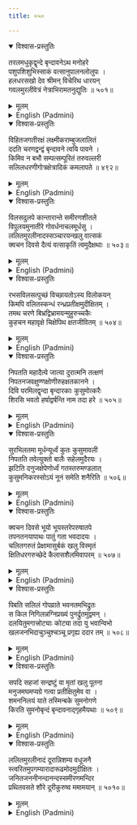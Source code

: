 ```yaml
---
title: ०५०

---
```

<div class="audioEmbed"  caption="सीतालक्ष्मी-वाचनम्" src="https://archive.org/download/nArAyaNIyam-shlokawise-audio/050/050_01.mp3"></div>
<details open><summary>विश्वास-प्रस्तुतिः</summary>

तरलमधुकृद्वृन्दे बृन्दावनेऽथ मनोहरे  
पशुपशिशुभिस्साकं वत्सानुपालनलोलुपः ।  
हलधरसखो देव श्रीमन् विचेरिथ धारयन्  
गवलमुरलीवेत्रं नेत्राभिरामतनुद्युतिः ॥ ५०१॥
</details>
<details><summary>मूलम्</summary>

तरलमधुकृद्वृन्दे बृन्दावनेऽथ मनोहरे  
पशुपशिशुभिस्साकं वत्सानुपालनलोलुपः ।  
हलधरसखो देव श्रीमन् विचेरिथ धारयन्  
गवलमुरलीवेत्रं नेत्राभिरामतनुद्युतिः ॥ ५०१॥
</details>





<details ><summary>English (Padmini)</summary>

Oh Gracious Lord ! In that beautiful Brindaavana, with hordes of honeybees buzzing around, Thy resplendent form, armed with the horn, flute and stick, wandering about with Balarama, (carrier of the plough) and other cowherd children, ardently tending the calves, was a sight most pleasing to the eyes.

</details>

<div class="audioEmbed"  caption="सीतालक्ष्मी-वाचनम्" src="https://archive.org/download/nArAyaNIyam-shlokawise-audio/050/050_02.mp3"></div>
<details open><summary>विश्वास-प्रस्तुतिः</summary>

विहितजगतीरक्षं लक्ष्मीकराम्बुजलालितं  
ददति चरणद्वन्द्वं बृन्दावने त्वयि पावने ।  
किमिव न बभौ सम्पत्सम्पूरितं तरुवल्लरी  
सलिलधरणीगोत्रक्षेत्रादिकं कमलापते ॥ ४९२॥
</details>
<details><summary>मूलम्</summary>

विहितजगतीरक्षं लक्ष्मीकराम्बुजलालितं  
ददति चरणद्वन्द्वं बृन्दावने त्वयि पावने ।  
किमिव न बभौ सम्पत्सम्पूरितं तरुवल्लरी  
सलिलधरणीगोत्रक्षेत्रादिकं कमलापते ॥ ४९२॥
</details>





<details ><summary>English (Padmini)</summary>

Oh Lord of Lakshmi ! When Thy two feet, which protect the entire universe and which are fondled lovingly by the lotus-like hands of Lakshmi, touched the sacred Brindaavana, the entire surroundings, including the trees, creepers, water, earth, mountains, soil, fields and all else, became most fertile and productive, teeming with wealth and prosperity.

</details>

<div class="audioEmbed"  caption="सीतालक्ष्मी-वाचनम्" src="https://archive.org/download/nArAyaNIyam-shlokawise-audio/050/050_03.mp3"></div>
<details open><summary>विश्वास-प्रस्तुतिः</summary>

विलसदुलपे कान्तारान्ते समीरणशीतले  
विपुलयमुनातीरे गोवर्धनाचलमूर्धसु ।  
ललितमुरलीनादस्सञ्चारयन्खलु वात्सकं  
क्वचन दिवसे दैत्यं वत्साकृतिं त्वमुदैक्षथाः ॥ ५०३॥
</details>
<details><summary>मूलम्</summary>

विलसदुलपे कान्तारान्ते समीरणशीतले  
विपुलयमुनातीरे गोवर्धनाचलमूर्धसु ।  
ललितमुरलीनादस्सञ्चारयन्खलु वात्सकं  
क्वचन दिवसे दैत्यं वत्साकृतिं त्वमुदैक्षथाः ॥ ५०३॥
</details>





<details ><summary>English (Padmini)</summary>

Thou roamed about, playing the flute, while tending the calf herds on the lush green grasslands in the forest, or on the banks of the broad Yamuna river, wafted by the gentle cool wind, or on the peaks of the lofty Govardhana mountain. On one such occasion, Thou spotted a demon in the guise of a calf.

</details>

<div class="audioEmbed"  caption="सीतालक्ष्मी-वाचनम्" src="https://archive.org/download/nArAyaNIyam-shlokawise-audio/050/050_04.mp3"></div>
<details open><summary>विश्वास-प्रस्तुतिः</summary>

रभसविलसत्पुच्छं विच्छायतोऽस्य विलोकयन्  
किमपि वलितस्कन्धं रन्ध्रप्रतीक्षमुदीक्षितम् ।  
तमथ चरणे बिभ्रद्विभ्रामयन्मुहुरुच्चकैः  
कुहचन महावृक्षे चिक्षेपिथ क्षतजीवितम् ॥ ५०४॥
</details>
<details><summary>मूलम्</summary>

रभसविलसत्पुच्छं विच्छायतोऽस्य विलोकयन्  
किमपि वलितस्कन्धं रन्ध्रप्रतीक्षमुदीक्षितम् ।  
तमथ चरणे बिभ्रद्विभ्रामयन्मुहुरुच्चकैः  
कुहचन महावृक्षे चिक्षेपिथ क्षतजीवितम् ॥ ५०४॥
</details>





<details ><summary>English (Padmini)</summary>

As he was waiting for the opportunity to attack Thee, with his tail wagging fast and his neck slightly turned, and a sly look on his face, Thou, grabbed his feet and lifting him up, rapidly spun him round and round, until he was dead. Thou,flung his dead body on to a huge tree, closeby.

</details>

<div class="audioEmbed"  caption="सीतालक्ष्मी-वाचनम्" src="https://archive.org/download/nArAyaNIyam-shlokawise-audio/050/050_05.mp3"></div>
<details open><summary>विश्वास-प्रस्तुतिः</summary>

निपतति महादैत्ये जात्या दुरात्मनि तत्क्षणं  
निपतनजवक्षुण्णक्षोणीरुहक्षतकानने ।  
दिवि परमिलद्वृन्दा बृन्दारकाः कुसुमोत्करैः  
शिरसि भवतो हर्षाद्वर्षन्ति नाम तदा हरे ॥ ५०५॥
</details>
<details><summary>मूलम्</summary>

निपतति महादैत्ये जात्या दुरात्मनि तत्क्षणं  
निपतनजवक्षुण्णक्षोणीरुहक्षतकानने ।  
दिवि परमिलद्वृन्दा बृन्दारकाः कुसुमोत्करैः  
शिरसि भवतो हर्षाद्वर्षन्ति नाम तदा हरे ॥ ५०५॥
</details>





<details ><summary>English (Padmini)</summary>

Oh Hari ! That powerful demon, evilminded by birth, fell with a mighty crash (regaining his original huge form) on to the trees, squashing the trees by the momentum of his fall and ruining the forest region all round. At once the gods in heaven, gathered together and rained flowers on Thy head.

</details>

<div class="audioEmbed"  caption="सीतालक्ष्मी-वाचनम्" src="https://archive.org/download/nArAyaNIyam-shlokawise-audio/050/050_06.mp3"></div>
<details open><summary>विश्वास-प्रस्तुतिः</summary>

सुरभिलतमा मूर्धन्यूर्ध्वं कुतः कुसुमावली  
निपतति तवेत्युक्तो बालैः सहेलमुदैरयः ।  
झटिति दनुजक्षेपेणोर्ध्वं गतस्तरुमण्डलात्  
कुसुमनिकरस्सोऽयं नूनं समेति शनैरिति ॥ ५०६॥
</details>
<details><summary>मूलम्</summary>

सुरभिलतमा मूर्धन्यूर्ध्वं कुतः कुसुमावली  
निपतति तवेत्युक्तो बालैः सहेलमुदैरयः ।  
झटिति दनुजक्षेपेणोर्ध्वं गतस्तरुमण्डलात्  
कुसुमनिकरस्सोऽयं नूनं समेति शनैरिति ॥ ५०६॥
</details>





<details ><summary>English (Padmini)</summary>

The cowherd children were curious to know wherefrom this bunch of sweet-scented flowers fell on Thy head. Thou, jestingly told them that the impact of the demon's body on the treetops, when Thou threw him, had sent the flower bunches flying upward and that they were slowly coming down now.

</details>

<div class="audioEmbed"  caption="सीतालक्ष्मी-वाचनम्" src="https://archive.org/download/nArAyaNIyam-shlokawise-audio/050/050_07.mp3"></div>
<details open><summary>विश्वास-प्रस्तुतिः</summary>

क्वचन दिवसे भूयो भूयस्तरेपरुषातपे  
तपनतनयापाथः पातुं गता भवदादयः ।  
चलितगरुतं प्रेक्षामासुर्बकं खलु विस्मृतं  
क्षितिधरगरुच्छेदे कैलासशैलमिवापरम् ॥ ५०७॥
</details>
<details><summary>मूलम्</summary>

क्वचन दिवसे भूयो भूयस्तरेपरुषातपे  
तपनतनयापाथः पातुं गता भवदादयः ।  
चलितगरुतं प्रेक्षामासुर्बकं खलु विस्मृतं  
क्षितिधरगरुच्छेदे कैलासशैलमिवापरम् ॥ ५०७॥
</details>





<details ><summary>English (Padmini)</summary>

Then, on one very hot day in the summer season, Thou, along with others, went to the river Yamuna, to quench Thy thirst. There, Thou espied the demon Baka in the form of a huge crane, flapping its wings and looking like another Mount Kailas, whose wings Indra had forgotten to clip, when he cut off the wings of mountains.

</details>

<div class="audioEmbed"  caption="सीतालक्ष्मी-वाचनम्" src="https://archive.org/download/nArAyaNIyam-shlokawise-audio/050/050_08.mp3"></div>
<details open><summary>विश्वास-प्रस्तुतिः</summary>

पिबति सलिलं गोपव्राते भवनतमभिद्रुतः  
स किल निगिलन्नग्निप्रख्यं पुनर्द्रुतमुद्वमन् ।  
दलयितुमगात्त्रोट्याः कोट्या तदा यु भवान्विभो  
खलजनभिदाचुञ्चुश्चञ्चू प्रगृह्य ददार तम् ॥ ५०८॥
</details>
<details><summary>मूलम्</summary>

पिबति सलिलं गोपव्राते भवनतमभिद्रुतः  
स किल निगिलन्नग्निप्रख्यं पुनर्द्रुतमुद्वमन् ।  
दलयितुमगात्त्रोट्याः कोट्या तदा यु भवान्विभो  
खलजनभिदाचुञ्चुश्चञ्चू प्रगृह्य ददार तम् ॥ ५०८॥
</details>





<details ><summary>English (Padmini)</summary>

As the cowherd children were drinking water, the crane rushed to Thy side and gobbled Thee whole; but instantly he threw Thee out as though he had swallowed fire. Then he tried to tear Thee apart, with his long beak; Oh Almighty Lord ! Thou, who art accomplished in destroying the cruel and evil, quickly caught hold of the two ends of his beak and split him apart.

</details>

<div class="audioEmbed"  caption="सीतालक्ष्मी-वाचनम्" src="https://archive.org/download/nArAyaNIyam-shlokawise-audio/050/050_09.mp3"></div>
<details open><summary>विश्वास-प्रस्तुतिः</summary>

सपदि सहजां सन्द्रष्टुं वा मृतां खलु पूतना  
मनुजमघमप्यग्रे गत्वा प्रतीक्षितुमेव वा ।  
शमननिलयं याते तस्मिन्बके सुमनोगणे  
किरति सुमनोबृन्दं बृन्दावनाद्गृहमैयथाः ॥ ५०९॥
</details>
<details><summary>मूलम्</summary>

सपदि सहजां सन्द्रष्टुं वा मृतां खलु पूतना  
मनुजमघमप्यग्रे गत्वा प्रतीक्षितुमेव वा ।  
शमननिलयं याते तस्मिन्बके सुमनोगणे  
किरति सुमनोबृन्दं बृन्दावनाद्गृहमैयथाः ॥ ५०९॥
</details>





<details ><summary>English (Padmini)</summary>

Thus, that demon Baka, went to Yamaloka or the abode of death, as if eager to meet his dead sister Poothana, already there, or as if to look forward to welcoming his younger brother, Agha, (who would soon follow him in like manner). Then, while the gods were showering flowers on Thee from the sky, Thou returned home from Brindaavana.

</details>

<div class="audioEmbed"  caption="सीतालक्ष्मी-वाचनम्" src="https://archive.org/download/nArAyaNIyam-shlokawise-audio/050/050_10.mp3"></div>
<details open><summary>विश्वास-प्रस्तुतिः</summary>

ललितमुरलीनादं दूरान्निशम्य वधूजनै  
स्त्वरितमुपगम्यारादारूढमोदमुदीक्षितः ।  
जनितजननीनन्दानन्दस्समीरणमन्दिर  
प्रथितवसते शौरे दूरीकुरुष्व ममामयान् ॥ ५०१०॥
</details>
<details><summary>मूलम्</summary>

ललितमुरलीनादं दूरान्निशम्य वधूजनै  
स्त्वरितमुपगम्यारादारूढमोदमुदीक्षितः ।  
जनितजननीनन्दानन्दस्समीरणमन्दिर  
प्रथितवसते शौरे दूरीकुरुष्व ममामयान् ॥ ५०१०॥
</details>

<details ><summary>English (Padmini)</summary>

Hearing the sweet, lilting notes of music from Thy flute, even while Thou wert still at a distance, the gopis came flocking to Thy side, full of delight. Oh Souri ! who resides at Guruvayur, May Thou who wert a source of joy to Thy mother Yasoda and Thy father Nanda, remove all my afflictions.

</details>

